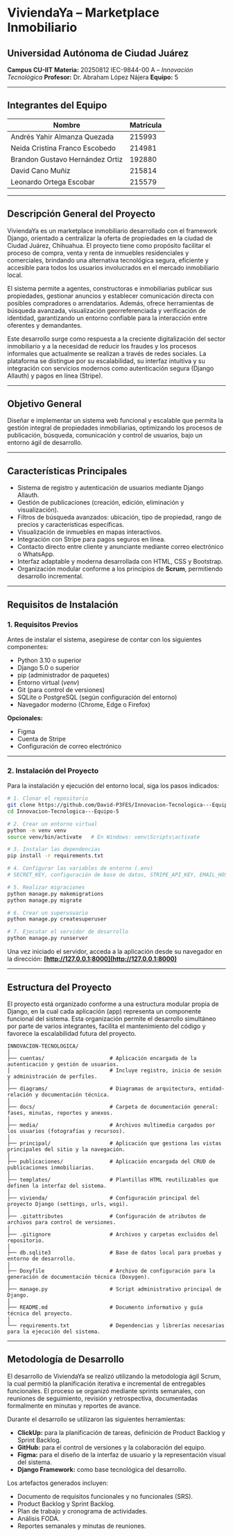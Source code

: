# **ViviendaYa – Marketplace Inmobiliario**

## **Universidad Autónoma de Ciudad Juárez**

**Campus CU-IIT**
**Materia:** 20250812 IEC-9844-00 A – *Innovación Tecnológica*
**Profesor:** Dr. Abraham López Nájera
**Equipo:** 5

---

## **Integrantes del Equipo**

| **Nombre**                      | **Matrícula** |
| ------------------------------- | ------------- |
| Andrés Yahir Almanza Quezada    | 215993        |
| Neida Cristina Franco Escobedo  | 214981        |
| Brandon Gustavo Hernández Ortiz | 192880        |
| David Cano Muñiz                | 215814        |
| Leonardo Ortega Escobar         | 215579        |

---

## **Descripción General del Proyecto**

ViviendaYa es un marketplace inmobiliario desarrollado con el framework Django, orientado a centralizar la oferta de propiedades en la ciudad de Ciudad Juárez, Chihuahua.
El proyecto tiene como propósito facilitar el proceso de compra, venta y renta de inmuebles residenciales y comerciales, brindando una alternativa tecnológica segura, eficiente y accesible para todos los usuarios involucrados en el mercado inmobiliario local.

El sistema permite a agentes, constructoras e inmobiliarias publicar sus propiedades, gestionar anuncios y establecer comunicación directa con posibles compradores o arrendatarios. Además, ofrece herramientas de búsqueda avanzada, visualización georreferenciada y verificación de identidad, garantizando un entorno confiable para la interacción entre oferentes y demandantes.

Este desarrollo surge como respuesta a la creciente digitalización del sector inmobiliario y a la necesidad de reducir los fraudes y los procesos informales que actualmente se realizan a través de redes sociales.
La plataforma se distingue por su escalabilidad, su interfaz intuitiva y su integración con servicios modernos como autenticación segura (Django Allauth) y pagos en línea (Stripe).

---

## **Objetivo General**

Diseñar e implementar un sistema web funcional y escalable que permita la gestión integral de propiedades inmobiliarias, optimizando los procesos de publicación, búsqueda, comunicación y control de usuarios, bajo un entorno ágil de desarrollo.

---

## **Características Principales**

* Sistema de registro y autenticación de usuarios mediante Django Allauth.
* Gestión de publicaciones (creación, edición, eliminación y visualización).
* Filtros de búsqueda avanzados: ubicación, tipo de propiedad, rango de precios y características específicas.
* Visualización de inmuebles en mapas interactivos.
* Integración con Stripe para pagos seguros en línea.
* Contacto directo entre cliente y anunciante mediante correo electrónico o WhatsApp.
* Interfaz adaptable y moderna desarrollada con HTML, CSS y Bootstrap.
* Organización modular conforme a los principios de **Scrum**, permitiendo desarrollo incremental.

---

## **Requisitos de Instalación**

### **1. Requisitos Previos**

Antes de instalar el sistema, asegúrese de contar con los siguientes componentes:

* Python 3.10 o superior
* Django 5.0 o superior
* pip (administrador de paquetes)
* Entorno virtual (*venv*)
* Git (para control de versiones)
* SQLite o PostgreSQL (según configuración del entorno)
* Navegador moderno (Chrome, Edge o Firefox)

**Opcionales:**

* Figma
* Cuenta de Stripe 
* Configuración de correo electrónico 
---

### **2. Instalación del Proyecto**

Para la instalación y ejecución del entorno local, siga los pasos indicados:

```bash
# 1. Clonar el repositorio
git clone https://github.com/David-P3FES/Innovacion-Tecnologica---Equipo-5.git
cd Innovacion-Tecnologica---Equipo-5

# 2. Crear un entorno virtual
python -m venv venv
source venv/bin/activate   # En Windows: venv\Scripts\activate

# 3. Instalar las dependencias
pip install -r requirements.txt

# 4. Configurar las variables de entorno (.env)
# SECRET_KEY, configuración de base de datos, STRIPE_API_KEY, EMAIL_HOST_USER, etc.

# 5. Realizar migraciones
python manage.py makemigrations
python manage.py migrate

# 6. Crear un superusuario
python manage.py createsuperuser

# 7. Ejecutar el servidor de desarrollo
python manage.py runserver
```

Una vez iniciado el servidor, acceda a la aplicación desde su navegador en la dirección:
**[http://127.0.0.1:8000](http://127.0.0.1:8000)**

---

## **Estructura del Proyecto**

El proyecto está organizado conforme a una estructura modular propia de Django, en la cual cada aplicación (app) representa un componente funcional del sistema.
Esta organización permite el desarrollo simultáneo por parte de varios integrantes, facilita el mantenimiento del código y favorece la escalabilidad futura del proyecto.

```
INNOVACION-TECNOLOGICA/
│
├── cuentas/                     # Aplicación encargada de la autenticación y gestión de usuarios.
│                                # Incluye registro, inicio de sesión y administración de perfiles.
│
├── diagrams/                    # Diagramas de arquitectura, entidad-relación y documentación técnica.
│
├── docs/                        # Carpeta de documentación general: fases, minutas, reportes y anexos.
│
├── media/                       # Archivos multimedia cargados por los usuarios (fotografías y recursos).
│
├── principal/                   # Aplicación que gestiona las vistas principales del sitio y la navegación.
│
├── publicaciones/               # Aplicación encargada del CRUD de publicaciones inmobiliarias.
│
├── templates/                   # Plantillas HTML reutilizables que definen la interfaz del sistema.
│
├── vivienda/                    # Configuración principal del proyecto Django (settings, urls, wsgi).
│
├── .gitattributes               # Configuración de atributos de archivos para control de versiones.
│
├── .gitignore                   # Archivos y carpetas excluidos del repositorio.
│
├── db.sqlite3                   # Base de datos local para pruebas y entorno de desarrollo.
│
├── Doxyfile                     # Archivo de configuración para la generación de documentación técnica (Doxygen).
│
├── manage.py                    # Script administrativo principal de Django.
│
├── README.md                    # Documento informativo y guía técnica del proyecto.
│
└── requirements.txt             # Dependencias y librerías necesarias para la ejecución del sistema.
```

---

## **Metodología de Desarrollo**

El desarrollo de ViviendaYa se realizó utilizando la metodología ágil Scrum, la cual permitió la planificación iterativa e incremental de entregables funcionales.
El proceso se organizó mediante sprints semanales, con reuniones de seguimiento, revisión y retrospectiva, documentadas formalmente en minutas y reportes de avance.

Durante el desarrollo se utilizaron las siguientes herramientas:

* **ClickUp:** para la planificación de tareas, definición de Product Backlog y Sprint Backlog.
* **GitHub:** para el control de versiones y la colaboración del equipo.
* **Figma:** para el diseño de la interfaz de usuario y la representación visual del sistema.
* **Django Framework:** como base tecnológica del desarrollo.

Los artefactos generados incluyen:

* Documento de requisitos funcionales y no funcionales (SRS).
* Product Backlog y Sprint Backlog.
* Plan de trabajo y cronograma de actividades.
* Análisis FODA.
* Reportes semanales y minutas de reuniones.


